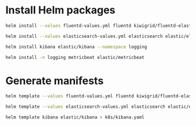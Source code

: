 # Install Helm packages

```bash
helm install --values fluentd-values.yml fluentd kiwigrid/fluentd-elasticsearch --namespace logging
```

```bash
helm install --values elasticsearch-values.yml elasticsearch elastic/elasticsearch --namespace logging
```

```bash
helm install kibana elastic/kibana --namespace logging
```

```bash
helm install -n logging metricbeat elastic/metricbeat
```

# Generate manifests

```bash
helm template --values fluentd-values.yml fluentd kiwigrid/fluentd-elasticsearch > k8s/fluentd.yaml
```

```bash
helm template --values elasticsearch-values.yml elasticsearch elastic/elasticsearch > k8s/elastic.yaml
```

```bash
helm template kibana elastic/kibana > k8s/kibana.yaml
```